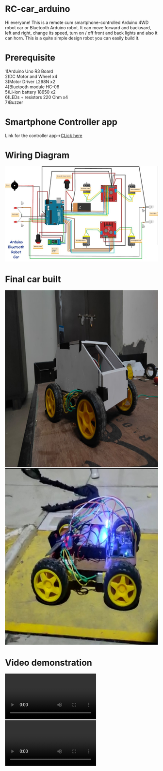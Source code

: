 # RC-car_arduino
Hi everyone! This is a remote cum smartphone-controlled Arduino 4WD robot car or Bluetooth Arduino robot. It can move forward and backward, left and right, change its speed, turn on / off front and back lights and also it can horn.  This is a quite simple design robot you can easily build it.

# Prerequisite
1)Arduino Uno R3 Board<br>
2)DC Motor and Wheel x4<br>
3)Motor Driver L298N x2<br>
4)Bluetooth module HC-06<br>
5)Li-ion battery 18650 x2<br>
6)LEDs + resistors 220 Ohm x4<br>
7)Buzzer<br>

# Smartphone Controller app
Link for the controller app->[CLick here](https://play.google.com/store/apps/details?id=braulio.calle.bluetoothRCcontroller&hl=en_IN&gl=US)

# Wiring Diagram
<img src= "rc_car_wiring_diagram.jpg">

# Final car built 
<img src= "Img/car1.jpeg" height="580px" width="800px">
<img src= "Img/car2.jpg"  height="580px" width="700px">

# Video demonstration
<video src="https://user-images.githubusercontent.com/67566884/197759642-87e7ee03-af0f-4765-83eb-e76519098c62.mp4"></video>
<video src="https://user-images.githubusercontent.com/67566884/197759622-069f71f9-31b5-4d96-8f77-67e703704648.mp4"></video>


